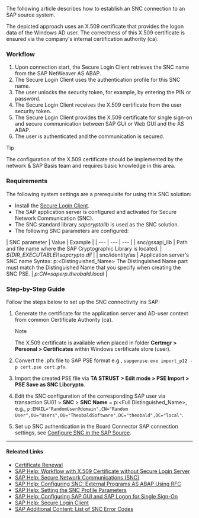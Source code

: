 The following article describes how to establish an SNC connection to an SAP source system.

The depicted approach uses an X.509 certificate that provides the logon data of the Windows AD user. The correctness of this X.509 certificate is ensured via the company's internal certification authority (ca).

### Workflow

1. Upon connection start, the Secure Login Client retrieves the SNC name from the SAP NetWeaver AS ABAP.
1. The Secure Login Client uses the authentication profile for this SNC name.
1. The user unlocks the security token, for example, by entering the PIN or password.
1. The Secure Login Client receives the X.509 certificate from the user security token.
1. The Secure Login Client provides the X.509 certificate for single sign-on and secure communication between SAP GUI or Web GUI and the AS ABAP.
1. The user is authenticated and the communication is secured.

Tip

The configuration of the X.509 certificate should be implemented by the network & SAP Basis team and requires basic knowledge in this area.

### Requirements

The following system settings are a prerequisite for using this SNC solution:

- Install the [Secure Login Client](https://help.sap.com/viewer/df185fd53bb645b1bd99284ee4e4a750/3.0/en-US/da610fd072e4409baa8b6a96973b5c67.html).
- The SAP application server is configured and activated for Secure Network Communication (SNC).
- The SNC standard library *sapcryptolib* is used as the SNC solution.
- The following SNC parameters are configured:

| SNC parameter | Value | Example | | --- | --- | --- | | snc/gssapi_lib | Path and file name where the SAP Cryptographic Library is located. | *$(DIR_EXECUTABLE)\\sapcrypto.dll* | | snc/identity/as | Application server's SNC name Syntax: p:\<Distinguished_Name> The Distinguished Name part must match the Distinguished Name that you specify when creating the SNC PSE. | *p:CN=saperp.theobald.local* |

### Step-by-Step Guide

Follow the steps below to set up the SNC connectivity ins SAP:

1. Generate the certificate for the application server and AD-user context from common Certificate Authority (ca).

   Note

   The X.509 certificate is available when placed in folder **Certmgr > Personal > Certificates** within Windows certificate store (user).

1. Convert the .pfx file to SAP PSE format e.g., `sapgenpse.exe import_p12 -p cert.pse cert.pfx`.

1. Import the created PSE file via **TA STRUST > Edit mode > PSE Import > PSE Save as SNC Libcrypto**.

1. Edit the SNC configuration of the corresponding SAP user via transaction SU01 > **SNC** > **SNC Name** = p:\<Full Distinguished_Name>, e.g., `p:EMAIL="RandomUser@domain",CN="Random User",OU="Users",OU="TheobaldSoftware",DC="theobald",DC="local"`.

1. Set up SNC authentication in the Board Connector SAP connection settings, see [Configure SNC in the SAP Source](../../documentation/sap-connection/snc-authentication/#configure-snc-in-the-sap-source).

______________________________________________________________________

#### Releated Links

- [Certificate Renewal](../certificate-renewal/)
- [SAP Help: Workflow with X.509 Certificate without Secure Login Server](https://help.sap.com/viewer/df185fd53bb645b1bd99284ee4e4a750/3.0/en-US/06d9e59a0fd44aa4aa082ffad7d618e3.html)
- [SAP Help: Secure Network Communications (SNC)](https://help.sap.com/doc/saphelp_nw70/7.0.31/en-us/e6/56f466e99a11d1a5b00000e835363f/content.htm?no_cache=true)
- [SAP Help: Configuring SNC: External Programs AS ABAP Using RFC](https://help.sap.com/doc/saphelp_nwpi71/7.1/en-US/d9/e8a740bbaa4d8f8bee6f7b173bd99f/content.htm?loaded_from_frameset=true)
- [SAP Help: Setting the SNC Profile Parameters](https://help.sap.com/doc/saphelp_nw73ehp1/7.31.19/en-US/19/164442c1a1c353e10000000a1550b0/content.htm?no_cache=true)
- [SAP Help: Configuring SAP GUI and SAP Logon for Single Sign-On](https://help.sap.com/doc/saphelp_nw73ehp1/7.31.19/en-US/44/0ea40dc6970d1ce10000000a114a6b/content.htm?no_cache=true)
- [SAP Help: Secure Login Client](https://help.sap.com/viewer/df185fd53bb645b1bd99284ee4e4a750/3.0/en-US/ba21970855064e54a9246b6c6de67fb2.html)
- [SAP Additional Content: List of SNC Error Codes](https://wiki.scn.sap.com/wiki/display/Security/List+of+SNC+Error+Codes)
